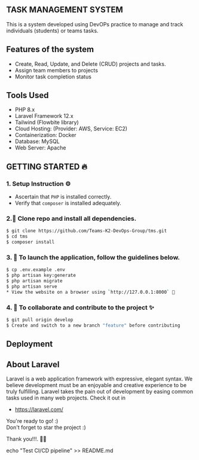 ## TASK MANAGEMENT SYSTEM
This is a system developed using DevOPs practice to manage and track individuals (students) or teams tasks.

## Features of the system
- Create, Read, Update, and Delete (CRUD) projects and tasks.
- Assign team members to projects
- Monitor task completion status

## Tools Used
- PHP 8.x
- Laravel Framework 12.x
- Tailwind (Flowbite library)
- Cloud Hosting: (Provider: AWS, Service: EC2)
- Containerization: Docker
- Database: MySQL
- Web Server: Apache

## GETTING STARTED 🔥
### 1. Setup Instruction ⚙️

* Ascertain that `PHP` is installed correctly.
* Verify that `composer` is installed adequately.

### 2.🌟 Clone repo and install all dependencies.
```sh
$ git clone https://github.com/Teams-K2-DevOps-Group/tms.git
$ cd tms
$ composer install
```
### 3. 🌟 To launch the application, follow the guidelines below.
```sh
$ cp .env.example .env
$ php artisan key:generate
$ php artisan migrate
$ php artisan serve
* View the website on a browser using `http://127.0.0.1:8000` 🚀
```  

### 4. 🌟 To collaborate and contribute to the project ✨
```sh
$ git pull origin develop
$ Create and switch to a new branch "feature" before contributing
```  

## Deployment

## About Laravel
Laravel is a web application framework with expressive, elegant syntax. We believe development must be an enjoyable and creative experience to be truly fulfilling. Laravel takes the pain out of development by easing common tasks used in many web projects. Check it out in 
- https://laravel.com/

You're ready to go! :) <br>
Don't forget to star the project :)

Thank you!!!. 🙌🏼

echo "Test CI/CD pipeline" >> README.md

